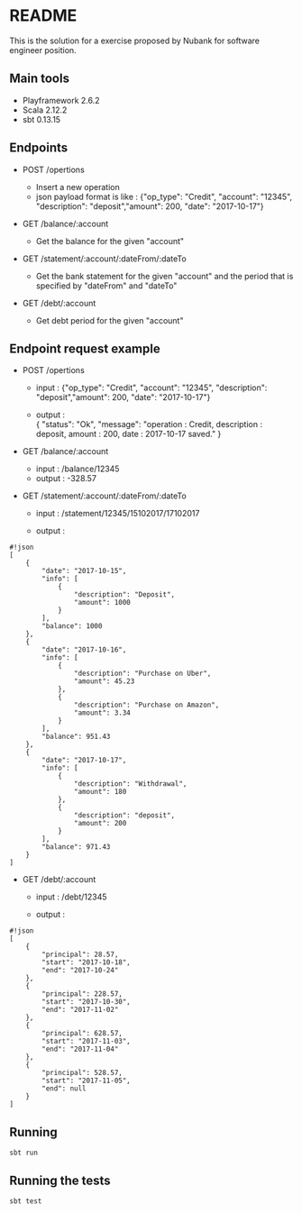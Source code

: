 # README #

This is the solution for a exercise proposed by Nubank for software engineer position.

## Main tools

* Playframework 2.6.2
* Scala 2.12.2
* sbt 0.13.15

## Endpoints

* POST /opertions
    * Insert a new operation
	* json payload format is like : {"op_type": "Credit", "account": "12345", "description": "deposit","amount": 200, "date": "2017-10-17"}
	
* GET /balance/:account
    * Get the balance for the given "account"

* GET /statement/:account/:dateFrom/:dateTo
    * Get the bank statement for the given "account" and the period that is specified by "dateFrom" and "dateTo" 

* GET /debt/:account
    * Get debt period for the given "account" 

## Endpoint request example

* POST /opertions
    * input :
        {"op_type": "Credit", "account": "12345", "description": "deposit","amount": 200, "date": "2017-10-17"}
    
    * output :  
        {
            "status": "Ok", 
            "message": "operation : Credit, description : deposit, amount : 200, date : 2017-10-17 saved."
        }

* GET /balance/:account
    * input : /balance/12345
    * output : -328.57

* GET /statement/:account/:dateFrom/:dateTo
    * input : /statement/12345/15102017/17102017
    
    * output : 
```
#!json
[
    {
        "date": "2017-10-15",
        "info": [
            {
                "description": "Deposit",
                "amount": 1000
            }
        ],
        "balance": 1000
    },
    {
        "date": "2017-10-16",
        "info": [
            {
                "description": "Purchase on Uber",
                "amount": 45.23
            },
            {
                "description": "Purchase on Amazon",
                "amount": 3.34
            }
        ],
        "balance": 951.43
    },
    {
        "date": "2017-10-17",
        "info": [
            {
                "description": "Withdrawal",
                "amount": 180
            },
            {
                "description": "deposit",
                "amount": 200
            }
        ],
        "balance": 971.43
    }
]
```
* GET /debt/:account
    * input : /debt/12345
    
    * output : 
```
#!json
[
    {
        "principal": 28.57,
        "start": "2017-10-18",
        "end": "2017-10-24"
    },
    {
        "principal": 228.57,
        "start": "2017-10-30",
        "end": "2017-11-02"
    },
    {
        "principal": 628.57,
        "start": "2017-11-03",
        "end": "2017-11-04"
    },
    {
        "principal": 528.57,
        "start": "2017-11-05",
        "end": null
    }
]
```

## Running 

    sbt run

## Running the tests

    sbt test

